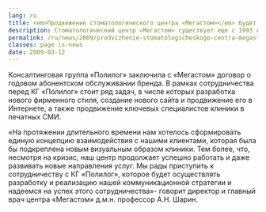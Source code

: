 ```yaml
---
lang: ru
title: <em>Продвижение стоматологического центра «Мегастом»</em> будет осуществлять КГ Полилог
description: Стоматологический центр «Мегастом» существует еще с 1993 года и является одной из наиболее высокопрофессиональных клиник в Москве.
permalink: /ru/news/2009/prodvizhenie-stomatologicheskogo-centra-megastom-budet
classes: page is-news
date: 2009-03-12
---
```


Консалтинговая группа «Полилог» заключила с «Мегастом» договор о годовом абонентском обслуживании бренда. В рамках сотрудничества перед КГ «Полилог» стоит ряд задач, в числе которых разработка нового фирменного стиля, создание нового сайта и продвижение его в Интернете, а также продвижение ключевых специалистов клиники в печатных СМИ.

«На протяжении длительного времени нам хотелось сформировать единую концепцию взаимодействия с нашими клиентами, которая была бы подкреплена новым визуальным образом клиники. Тем более, что, несмотря на кризис, наш центр продолжает успешно работать и даже развивать новые направления услуг. Мы рады приступить к сотрудничеству с КГ «Полилог», которое будет осуществлять разработку и реализацию нашей коммуникационной стратегии и надеемся на успех этого сотрудничества»- говорит директор и главный врач центра «Мегастом» д.м.н. профессор А.Н. Шарин.
